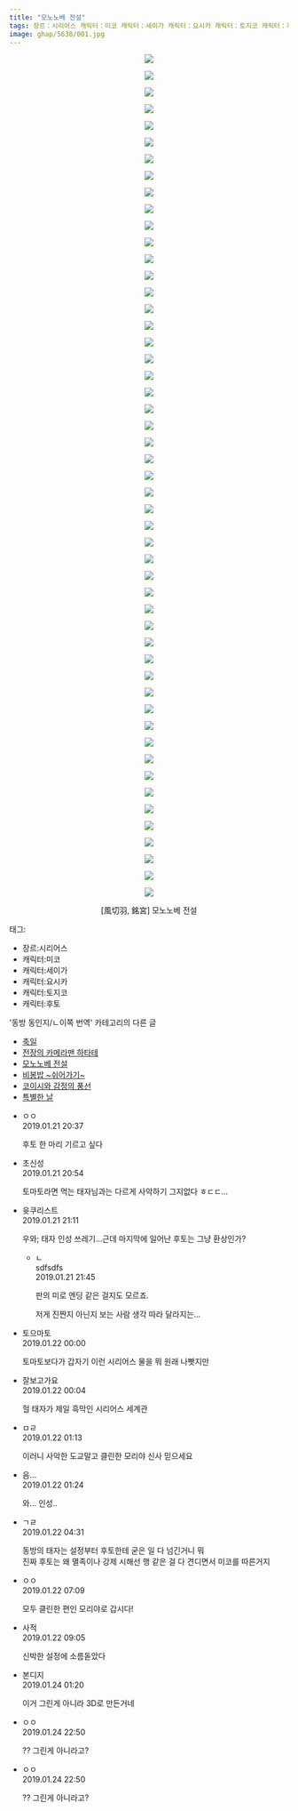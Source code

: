 ```yaml
---
title: "모노노베 전설"
tags: 장르：시리어스 캐릭터：미코 캐릭터：세이가 캐릭터：요시카 캐릭터：토지코 캐릭터：후토 風切羽 銘宮 동방_동인지／ㄴ이쪽_번역
image: ghap/5638/001.jpg
---
```

<div class="article">
<p style="text-align: center; clear: none; float: none;"><img src="{{ site.nasurl }}/ghap/5638/001.jpg"/></p>
<p style="text-align: center; clear: none; float: none;"><img src="{{ site.nasurl }}/ghap/5638/002.jpg"/></p>
<p style="text-align: center; clear: none; float: none;"><img src="{{ site.nasurl }}/ghap/5638/003.jpg"/></p>
<p style="text-align: center; clear: none; float: none;"><img src="{{ site.nasurl }}/ghap/5638/004.jpg"/></p>
<p style="text-align: center; clear: none; float: none;"><img src="{{ site.nasurl }}/ghap/5638/005.jpg"/></p>
<p style="text-align: center; clear: none; float: none;"><img src="{{ site.nasurl }}/ghap/5638/006.jpg"/></p>
<p style="text-align: center; clear: none; float: none;"><img src="{{ site.nasurl }}/ghap/5638/007.jpg"/></p>
<p style="text-align: center; clear: none; float: none;"><img src="{{ site.nasurl }}/ghap/5638/008.jpg"/></p>
<p style="text-align: center; clear: none; float: none;"><img src="{{ site.nasurl }}/ghap/5638/009.jpg"/></p>
<p style="text-align: center; clear: none; float: none;"><img src="{{ site.nasurl }}/ghap/5638/010.jpg"/></p>
<p style="text-align: center; clear: none; float: none;"><img src="{{ site.nasurl }}/ghap/5638/011.jpg"/></p>
<p style="text-align: center; clear: none; float: none;"><img src="{{ site.nasurl }}/ghap/5638/012.jpg"/></p>
<p style="text-align: center; clear: none; float: none;"><img src="{{ site.nasurl }}/ghap/5638/013.jpg"/></p>
<p style="text-align: center; clear: none; float: none;"><img src="{{ site.nasurl }}/ghap/5638/014.jpg"/></p>
<p style="text-align: center; clear: none; float: none;"><img src="{{ site.nasurl }}/ghap/5638/015.jpg"/></p>
<p style="text-align: center; clear: none; float: none;"><img src="{{ site.nasurl }}/ghap/5638/016.jpg"/></p>
<p style="text-align: center; clear: none; float: none;"><img src="{{ site.nasurl }}/ghap/5638/017.jpg"/></p>
<p style="text-align: center; clear: none; float: none;"><img src="{{ site.nasurl }}/ghap/5638/018.jpg"/></p>
<p style="text-align: center; clear: none; float: none;"><img src="{{ site.nasurl }}/ghap/5638/019.jpg"/></p>
<p style="text-align: center; clear: none; float: none;"><img src="{{ site.nasurl }}/ghap/5638/020.jpg"/></p>
<p style="text-align: center; clear: none; float: none;"><img src="{{ site.nasurl }}/ghap/5638/021.jpg"/></p>
<p style="text-align: center; clear: none; float: none;"><img src="{{ site.nasurl }}/ghap/5638/022.jpg"/></p>
<p style="text-align: center; clear: none; float: none;"><img src="{{ site.nasurl }}/ghap/5638/023.jpg"/></p>
<p style="text-align: center; clear: none; float: none;"><img src="{{ site.nasurl }}/ghap/5638/024.jpg"/></p>
<p style="text-align: center; clear: none; float: none;"><img src="{{ site.nasurl }}/ghap/5638/025.jpg"/></p>
<p style="text-align: center; clear: none; float: none;"><img src="{{ site.nasurl }}/ghap/5638/026.jpg"/></p>
<p style="text-align: center; clear: none; float: none;"><img src="{{ site.nasurl }}/ghap/5638/027.jpg"/></p>
<p style="text-align: center; clear: none; float: none;"><img src="{{ site.nasurl }}/ghap/5638/028.jpg"/></p>
<p style="text-align: center; clear: none; float: none;"><img src="{{ site.nasurl }}/ghap/5638/029.jpg"/></p>
<p style="text-align: center; clear: none; float: none;"><img src="{{ site.nasurl }}/ghap/5638/030.jpg"/></p>
<p style="text-align: center; clear: none; float: none;"><img src="{{ site.nasurl }}/ghap/5638/031.jpg"/></p>
<p style="text-align: center; clear: none; float: none;"><img src="{{ site.nasurl }}/ghap/5638/032.jpg"/></p>
<p style="text-align: center; clear: none; float: none;"><img src="{{ site.nasurl }}/ghap/5638/033.jpg"/></p>
<p style="text-align: center; clear: none; float: none;"><img src="{{ site.nasurl }}/ghap/5638/034.jpg"/></p>
<p style="text-align: center; clear: none; float: none;"><img src="{{ site.nasurl }}/ghap/5638/035.jpg"/></p>
<p style="text-align: center; clear: none; float: none;"><img src="{{ site.nasurl }}/ghap/5638/036.jpg"/></p>
<p style="text-align: center; clear: none; float: none;"><img src="{{ site.nasurl }}/ghap/5638/037.jpg"/></p>
<p style="text-align: center; clear: none; float: none;"><img src="{{ site.nasurl }}/ghap/5638/038.jpg"/></p>
<p style="text-align: center; clear: none; float: none;"><img src="{{ site.nasurl }}/ghap/5638/039.jpg"/></p>
<p style="text-align: center; clear: none; float: none;"><img src="{{ site.nasurl }}/ghap/5638/040.jpg"/></p>
<p style="text-align: center; clear: none; float: none;"><img src="{{ site.nasurl }}/ghap/5638/041.jpg"/></p>
<p style="text-align: center; clear: none; float: none;"><img src="{{ site.nasurl }}/ghap/5638/042.jpg"/></p>
<p style="text-align: center; clear: none; float: none;"><img src="{{ site.nasurl }}/ghap/5638/043.jpg"/></p>
<p style="text-align: center; clear: none; float: none;"><img src="{{ site.nasurl }}/ghap/5638/044.jpg"/></p>
<p style="text-align: center; clear: none; float: none;"><img src="{{ site.nasurl }}/ghap/5638/045.jpg"/></p>
<p style="text-align: center; clear: none; float: none;"><img src="{{ site.nasurl }}/ghap/5638/046.jpg"/></p>
<p style="text-align: center; clear: none; float: none;"><img src="{{ site.nasurl }}/ghap/5638/047.jpg"/></p>
<p style="text-align: center; clear: none; float: none;"><img src="{{ site.nasurl }}/ghap/5638/048.jpg"/></p>
<p style="text-align: center; clear: none; float: none;"><img src="{{ site.nasurl }}/ghap/5638/049.jpg"/></p>
<p style="text-align: center; clear: none; float: none;"><img src="{{ site.nasurl }}/ghap/5638/050.jpg"/></p>
<p style="text-align: center; clear: none; float: none;"><img src="{{ site.nasurl }}/ghap/5638/051.jpg"/></p>
<p style="text-align: center; clear: none; float: none;">[風切羽, 銘宮] 모노노베 전설</p>
</div><div class="tagTrail">
<p>태그: </p>
<ul>
<li>장르:시리어스</li>
<li>캐릭터:미코</li>
<li>캐릭터:세이가</li>
<li>캐릭터:요시카</li>
<li>캐릭터:토지코</li>
<li>캐릭터:후토</li>
</ul>
</div><div class="another">
<p>'동방 동인지/ㄴ이쪽 번역' 카테고리의 다른 글</p>
<ul>
<li><a href="/2019-01-24-ghap_5649">축일</a></li>
<li><a href="/2019-01-22-ghap_5639">전장의 카메라맨 하타테</a></li>
<li><a href="/2019-01-21-ghap_5638">모노노베 전설</a></li>
<li><a href="/2019-01-12-ghap_5583">비봉밥 ~쉬어가기~</a></li>
<li><a href="/2018-12-31-ghap_5457">코이시와 감정의 풍선</a></li>
<li><a href="/2018-12-30-ghap_5456">특별한 날</a></li>
</ul>
</div><div class="comment">
<ul>
<li class="cb_thumb_off" id="comment15416742">
<div class="cb_comment_area">
<div class="cb_info_area">
<div class="cb_section">
<span class="cb_nick_name">ㅇㅇ</span>
</div>
<div class="cb_section">
<span class="cb_date">2019.01.21 20:37 </span>
</div>
</div>
<div class="cb_dsc_comment">
<p class="cb_dsc">
											후토 한 마리 기르고 싶다
										</p>
</div>
</div></li>
<li class="cb_thumb_off" id="comment15416772">
<div class="cb_comment_area">
<div class="cb_info_area">
<div class="cb_section">
<span class="cb_nick_name">초신성</span>
</div>
<div class="cb_section">
<span class="cb_date">2019.01.21 20:54 </span>
</div>
</div>
<div class="cb_dsc_comment">
<p class="cb_dsc">
											토마토라면 먹는 태자님과는 다르게 사악하기 그지없다 ㅎㄷㄷ...
										</p>
</div>
</div></li>
<li class="cb_thumb_off" id="comment15416779">
<div class="cb_comment_area">
<div class="cb_info_area">
<div class="cb_section">
<span class="cb_nick_name">윳쿠리스트</span>
</div>
<div class="cb_section">
<span class="cb_date">2019.01.21 21:11 </span>
</div>
</div>
<div class="cb_dsc_comment">
<p class="cb_dsc">
											우와; 태자 인성 쓰레기...근데 마지막에 일어난 후토는 그냥 환상인가?
										</p>
</div>
<ul>
<li class="cb_thumb_off" id="comment15416822">
<span class="cb_bu_subnode">ㄴ</span>
<div class="cb_comment_area">
<div class="cb_info_area">
<div class="cb_section">
<span class="cb_nick_name">sdfsdfs</span>
</div>
<div class="cb_section">
<span class="cb_date">2019.01.21 21:45 </span>
</div>
</div>
<div class="cb_dsc_comment">
<p class="cb_dsc">
																판의 미로 엔딩 같은 걸지도 모르죠.<br/>

저게 진짠지 아닌지 보는 사람 생각 따라 달라지는...
															</p>
</div>
</div>
</li>
</ul>
</div></li>
<li class="cb_thumb_off" id="comment15416958">
<div class="cb_comment_area">
<div class="cb_info_area">
<div class="cb_section">
<span class="cb_nick_name">토으마토</span>
</div>
<div class="cb_section">
<span class="cb_date">2019.01.22 00:00 </span>
</div>
</div>
<div class="cb_dsc_comment">
<p class="cb_dsc">
											토마토보다가 갑자기 이런 시리어스 물을 뭐 원래 나빳지만
										</p>
</div>
</div></li>
<li class="cb_thumb_off" id="comment15416968">
<div class="cb_comment_area">
<div class="cb_info_area">
<div class="cb_section">
<span class="cb_nick_name">잘보고가요</span>
</div>
<div class="cb_section">
<span class="cb_date">2019.01.22 00:04 </span>
</div>
</div>
<div class="cb_dsc_comment">
<p class="cb_dsc">
											헐 태자가 제일 흑막인 시리어스 세계관
										</p>
</div>
</div></li>
<li class="cb_thumb_off" id="comment15417040">
<div class="cb_comment_area">
<div class="cb_info_area">
<div class="cb_section">
<span class="cb_nick_name">ㅁㄹ</span>
</div>
<div class="cb_section">
<span class="cb_date">2019.01.22 01:13 </span>
</div>
</div>
<div class="cb_dsc_comment">
<p class="cb_dsc">
											이러니 사악한 도교말고 클린한 모리야 신사 믿으세요
										</p>
</div>
</div></li>
<li class="cb_thumb_off" id="comment15417045">
<div class="cb_comment_area">
<div class="cb_info_area">
<div class="cb_section">
<span class="cb_nick_name">음...</span>
</div>
<div class="cb_section">
<span class="cb_date">2019.01.22 01:24 </span>
</div>
</div>
<div class="cb_dsc_comment">
<p class="cb_dsc">
											와... 인성..
										</p>
</div>
</div></li>
<li class="cb_thumb_off" id="comment15417137">
<div class="cb_comment_area">
<div class="cb_info_area">
<div class="cb_section">
<span class="cb_nick_name">ㄱㄹ</span>
</div>
<div class="cb_section">
<span class="cb_date">2019.01.22 04:31 </span>
</div>
</div>
<div class="cb_dsc_comment">
<p class="cb_dsc">
											동방의 태자는 설정부터 후토한테 굳은 일 다 넘긴거니 뭐<br/>
진짜 후토는 왜 멸족이나 강제 시해선 행 같은 걸 다 견디면서 미코를 따른거지
										</p>
</div>
</div></li>
<li class="cb_thumb_off" id="comment15417175">
<div class="cb_comment_area">
<div class="cb_info_area">
<div class="cb_section">
<span class="cb_nick_name">ㅇㅇ</span>
</div>
<div class="cb_section">
<span class="cb_date">2019.01.22 07:09 </span>
</div>
</div>
<div class="cb_dsc_comment">
<p class="cb_dsc">
											모두 클린한 편인 모리야로 갑시다!
										</p>
</div>
</div></li>
<li class="cb_thumb_off" id="comment15417230">
<div class="cb_comment_area">
<div class="cb_info_area">
<div class="cb_section">
<span class="cb_nick_name">사적</span>
</div>
<div class="cb_section">
<span class="cb_date">2019.01.22 09:05 </span>
</div>
</div>
<div class="cb_dsc_comment">
<p class="cb_dsc">
											신박한 설정에 소름돋았다 
										</p>
</div>
</div></li>
<li class="cb_thumb_off" id="comment15419007">
<div class="cb_comment_area">
<div class="cb_info_area">
<div class="cb_section">
<span class="cb_nick_name">본디지</span>
</div>
<div class="cb_section">
<span class="cb_date">2019.01.24 01:20 </span>
</div>
</div>
<div class="cb_dsc_comment">
<p class="cb_dsc">
											이거 그린게 아니라 3D로 만든거네
										</p>
</div>
</div></li>
<li class="cb_thumb_off" id="comment15420063">
<div class="cb_comment_area">
<div class="cb_info_area">
<div class="cb_section">
<span class="cb_nick_name">ㅇㅇ</span>
</div>
<div class="cb_section">
<span class="cb_date">2019.01.24 22:50 </span>
</div>
</div>
<div class="cb_dsc_comment">
<p class="cb_dsc">
											?? 그린게 아니라고?
										</p>
</div>
</div></li>
<li class="cb_thumb_off" id="comment15420064">
<div class="cb_comment_area">
<div class="cb_info_area">
<div class="cb_section">
<span class="cb_nick_name">ㅇㅇ</span>
</div>
<div class="cb_section">
<span class="cb_date">2019.01.24 22:50 </span>
</div>
</div>
<div class="cb_dsc_comment">
<p class="cb_dsc">
											?? 그린게 아니라고?
										</p>
</div>
</div></li>
</ul>
</div>